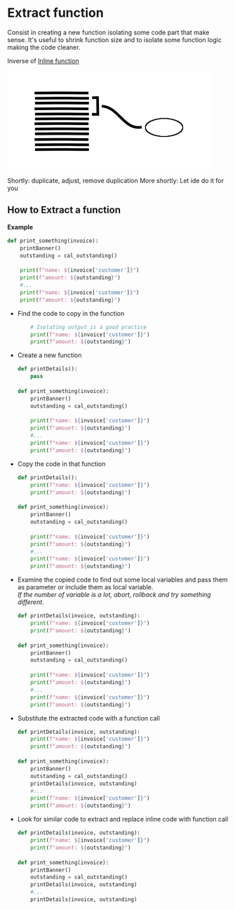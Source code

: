 # Extract function
Consist in creating a new function isolating some code part that
make sense. It's useful to shrink function size and to isolate some
function logic making the code cleaner.

Inverse of [Inline function](../Inline%20function/)

![Schema](./image.png)

Shortly: duplicate, adjust, remove duplication
More shortly: Let ide do it for you

## How to Extract a function

**Example**
```python
def print_something(invoice):
    printBanner()
    outstanding = cal_outstanding()

    print(f"name: ${invoice['customer']}")
    print(f"amount: ${outstanding}")
    #...
    print(f"name: ${invoice['customer']}")
    print(f"amount: ${outstanding}")
```

 * Find the code to copy in the function
   ```python
       # Isolating output is a good practice
       print(f"name: ${invoice['customer']}")
       print(f"amount: ${outstanding}")
   ```
   
 * Create a new function
   ```python
   def printDetails():
       pass
    
   def print_something(invoice):
       printBanner()
       outstanding = cal_outstanding()
    
       print(f"name: ${invoice['customer']}")
       print(f"amount: ${outstanding}")
       #...
       print(f"name: ${invoice['customer']}")
       print(f"amount: ${outstanding}")
   ```
   
 * Copy the code in that function
   ```python
   def printDetails():
       print(f"name: ${invoice['customer']}")
       print(f"amount: ${outstanding}")
    
   def print_something(invoice):
       printBanner()
       outstanding = cal_outstanding()
    
       print(f"name: ${invoice['customer']}")
       print(f"amount: ${outstanding}")
       #...
       print(f"name: ${invoice['customer']}")
       print(f"amount: ${outstanding}")
   ```
   
 * Examine the copied code to find out some local variables and
   pass them as parameter or include them as local variable.   
   *If the number of variable is a lot, abort, rollback and try 
   something different.*   
   ```python
   def printDetails(invoice, outstanding):
       print(f"name: ${invoice['customer']}")
       print(f"amount: ${outstanding}")
    
   def print_something(invoice):
       printBanner()
       outstanding = cal_outstanding()
    
       print(f"name: ${invoice['customer']}")
       print(f"amount: ${outstanding}")
       #...
       print(f"name: ${invoice['customer']}")
       print(f"amount: ${outstanding}")
   ```
   
 * Substitute the extracted code with a function call
   ```python   
   def printDetails(invoice, outstanding):
       print(f"name: ${invoice['customer']}")
       print(f"amount: ${outstanding}")
   
   def print_something(invoice):
       printBanner()
       outstanding = cal_outstanding()
       printDetails(invoice, outstanding)
       #...
       print(f"name: ${invoice['customer']}")
       print(f"amount: ${outstanding}")
   ```
 
 * Look for similar code to extract and replace inline code with
   function call   
   ```python  
   def printDetails(invoice, outstanding):
       print(f"name: ${invoice['customer']}")
       print(f"amount: ${outstanding}")
   
   def print_something(invoice):
       printBanner()
       outstanding = cal_outstanding()
       printDetails(invoice, outstanding)
       #...
       printDetails(invoice, outstanding)
   ```